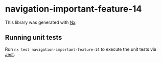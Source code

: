 # navigation-important-feature-14

This library was generated with [Nx](https://nx.dev).

## Running unit tests

Run `nx test navigation-important-feature-14` to execute the unit tests via [Jest](https://jestjs.io).
